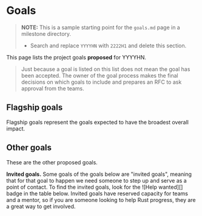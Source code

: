 # Goals

> **NOTE:** This is a sample starting point for the `goals.md` page in a milestone directory.
>
> * Search and replace `YYYYHN` with `2222H1` and delete this section.

This page lists the <!-- #GOALS --> project goals **proposed** for YYYYHN.

> Just because a goal is listed on this list does not mean the goal has been accepted.
> The owner of the goal process makes the final decisions on which goals to include
> and prepares an RFC to ask approval from the teams.

## Flagship goals

Flagship goals represent the goals expected to have the broadest overall impact. 

<!-- FLAGSHIP GOALS -->

## Other goals

These are the other proposed goals. 

**Invited goals.** Some goals of the goals below are "invited goals", meaning that for that goal to happen we need someone to step up and serve as a point of contact. To find the invited goals, look for the ![Help wanted][] badge in the table below. Invited goals have reserved capacity for teams and a mentor, so if you are someone looking to help Rust progress, they are a great way to get involved.

<!-- OTHER GOALS -->
